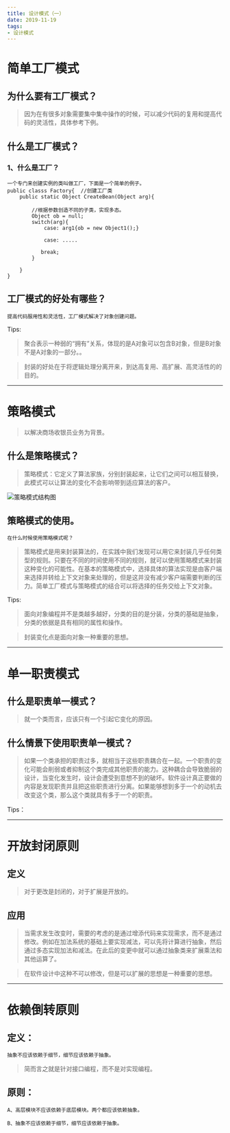 ```yaml
---
title: 设计模式（一）
date: 2019-11-19
tags:
- 设计模式
---
```




# 简单工厂模式

## 为什么要有工厂模式？

> 因为在有很多对象需要集中集中操作的时候，可以减少代码的复用和提高代码的灵活性，具体参考下例。

## 什么是工厂模式？

### 1、什么是工厂？

```
一个专门来创建实例的类叫做工厂，下面是一个简单的例子。
public classs Factory{  //创建工厂类
    public static Object CreateBean(Object arg){

        //根据参数创造不同的子类，实现多态。
        Object ob = null;
        switch(arg){
            case: arg1{ob = new Object1();}

            case: .....

           break;
        }

    }
}
```

## 工厂模式的好处有哪些？

```
提高代码服用性和灵活性，工厂模式解决了对象创建问题。
```

Tips:

> 聚合表示一种弱的“拥有”关系，体现的是A对象可以包含B对象，但是B对象不是A对象的一部分。。

> 封装的好处在于将逻辑处理分离开来，到达高复用、高扩展、高灵活性的的目的。

------

# 策略模式

> 以解决商场收银员业务为背景。

## 什么是策略模式？

> 策略模式：它定义了算法家族，分别封装起来，让它们之间可以相互替换，此模式可以让算法的变化不会影响带到适应算法的客户。

![策略模式结构图](Strategy.jpg)

## 策略模式的使用。

```
在什么时候使用策略模式呢？
```

> 策略模式是用来封装算法的，在实践中我们发现可以用它来封装几乎任何类型的规则。只要在不同的时间使用不同的规则，就可以使用策略模式来封装这种变化的可能性。在基本的策略模式中，选择具体的算法实现是由客户端来选择并转给上下文对象来处理的，但是这并没有减少客户端需要判断的压力。简单工厂模式与策略模式的结合可以将选择的任务交给上下文对象。

Tips:

> 面向对象编程并不是类越多越好，分类的目的是分装，分类的基础是抽象，分类的依据是具有相同的属性和操作。

> 封装变化点是面向对象一种重要的思想。

------

# 单一职责模式

## 什么是职责单一模式？

> 就一个类而言，应该只有一个引起它变化的原因。

## 什么情景下使用职责单一模式？

> 如果一个类承担的职责过多，就相当于这些职责耦合在一起。一个职责的变化可能会削弱或者抑制这个类完成其他职责的能力。这种耦合会导致脆弱的设计，当变化发生时，设计会遭受到意想不到的破坏。软件设计真正要做的内容是发现职责并且把这些职责进行分离。如果能够想到多于一个的动机去改变这个类，那么这个类就具有多于一个的职责。

Tips：



------

# 开放封闭原则

## 定义

> 对于更改是封闭的，对于扩展是开放的。

## 应用

> 当需求发生改变时，需要的考虑的是通过增添代码来实现需求，而不是通过修改。例如在加法系统的基础上要实现减法，可以先将计算进行抽象，然后通过多态实现加法和减法。在此后的变更中就可以通过抽象类来扩展乘法和其他运算了。

> 在软件设计中这种不可以修改，但是可以扩展的思想是一种重要的思想。

------

# 依赖倒转原则

## 定义：

```
抽象不应该依赖于细节，细节应该依赖于抽象。
```

> 简而言之就是针对接口编程，而不是对实现编程。

## 原则：

```
A、高层模块不应该依赖于底层模块。两个都应该依赖抽象。

B、抽象不应该依赖于细节，细节应该依赖于抽象。
```
